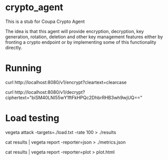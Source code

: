 # crypto_agent
This is a stub for Coupa Crypto Agent

The idea is that this agent will provide encryption, decryption, key generation, rotation, deletion and other key management features either by fronting a crypto endpoint or by implementing some of this functionality directly.

# Running
curl http://localhost:8080/v1/encrypt?cleartext=clearcase

curl http://localhost:8080/v1/decrypt?ciphertext="biSM40LNI55wY1ftFkHPQc2DhbrRHB3wh9wjUQ=="

# Load testing
vegeta attack -targets=./load.txt -rate 100 > ./results

cat results | vegeta report -reporter=json > ./metrics.json

cat results | vegeta report -reporter=plot > plot.html
